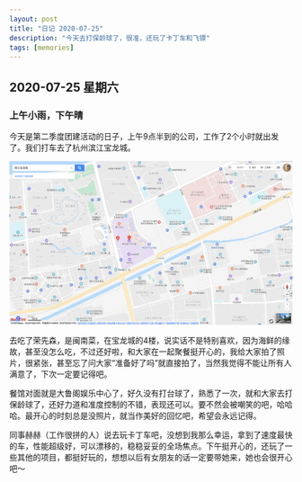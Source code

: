 ```yaml
---
layout: post
title: "日记 2020-07-25"
description: "今天去打保龄球了，很准，还玩了卡丁车和飞镖"
tags: [memories]
---
```


## 2020-07-25 星期六

### 上午小雨，下午晴

今天是第二季度团建活动的日子，上午9点半到的公司，工作了2个小时就出发了。我们打车去了杭州滨江宝龙城。

![滨江宝龙城](https://raw.githubusercontent.com/heisken/img/master/20200726162157.png)

去吃了荣先森，是闽南菜，在宝龙城的4楼，说实话不是特别喜欢，因为海鲜的缘故，甚至没怎么吃，不过还好啦，和大家在一起聚餐挺开心的，我给大家拍了照片，很紧张，甚至忘了问大家“准备好了吗”就直接拍了，当然我觉得不能让所有人满意了，下次一定要记得吧。

餐馆对面就是大鲁阁娱乐中心了，好久没有打台球了，熟悉了一次，就和大家去打保龄球了，还好力道和准度控制的不错，表现还可以。要不然会被嘲笑的吧，哈哈哈。最开心的时刻总是没照片，就当作美好的回忆吧，希望会永远记得。

同事赫赫（工作很拼的人）说去玩卡丁车吧，没想到我那么幸运，拿到了速度最快的车，性能超级好，可以漂移的，稳稳妥妥的全场焦点。下午挺开心的，还玩了一些其他的项目，都挺好玩的，想想以后有女朋友的话一定要带她来，她也会很开心吧～
